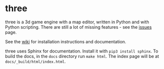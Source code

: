 # three

three is a 3d game engine with a map editor, written in Python and with Python scripting. There are still a lot of missing features - see the [issues](https://github.com/vanjac/three/issues) page.

See the [wiki](https://github.com/vanjac/three/wiki) for installation instructions and documentation.

three uses Sphinx for documentation. Install it with `pip3 install sphinx`. To build the docs, in the `docs` directory run `make html`. The index page will be at `docs/_build/html/index.html`.

